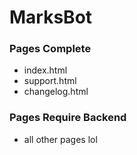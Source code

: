 # MarksBot

### Pages Complete
* index.html
* support.html
* changelog.html

### Pages Require Backend
* all other pages lol
